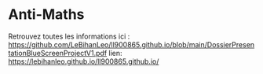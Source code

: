 # Anti-Maths

Retrouvez toutes les informations ici : https://github.com/LeBihanLeo/ll900865.github.io/blob/main/DossierPresentationBlueScreenProjectV1.pdf
lien: https://lebihanleo.github.io/ll900865.github.io/
